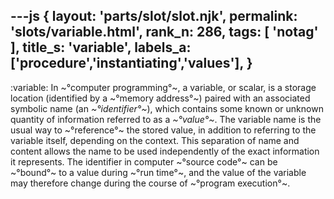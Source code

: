 ---js
{
  layout: 'parts/slot/slot.njk',
  permalink: 'slots/variable.html',
  rank_n: 286,
  tags: [ 'notag' ],
  title_s: 'variable',
  labels_a: ['procedure','instantiating','values'],
}
---
:variable:
In ~°computer programming°~, a variable, or scalar, is a storage location (identified by a ~°memory address°~) paired with an associated symbolic name (an <i>~°identifier°~</i>), which contains some known or unknown quantity of information referred to as a <i>~°value°~</i>. The variable name is the usual way to ~°reference°~ the stored value, in addition to referring to the variable itself, depending on the context. This separation of name and content allows the name to be used independently of the exact information it represents. The identifier in computer ~°source code°~ can be ~°bound°~ to a value during ~°run time°~, and the value of the variable may therefore change during the course of ~°program execution°~.
